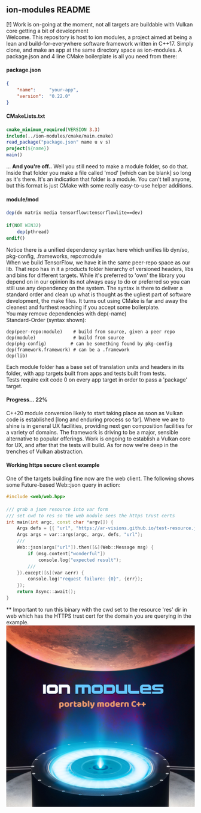 ## ion-modules README
[!] Work is on-going at the moment, not all targets are buildable with Vulkan core getting a bit of development\
Welcome. This repository is host to ion modules, a project aimed at being a lean and build-for-everywhere software framework written in C++17.  Simply clone, and make an app at the same directory space as ion-modules.  A package.json and 4 line CMake boilerplate is all you need from there:
#### package.json
```json
{
    "name":     "your-app",
    "version":  "0.22.0"
}
```
#### CMakeLists.txt
```cmake
cmake_minimum_required(VERSION 3.3)
include(../ion-modules/cmake/main.cmake)
read_package("package.json" name u v s)
project(${name})
main()
```
... **And you're off..**  Well you still need to make a module folder, so do that.\
Inside that folder you make a file called 'mod' [which can be blank] so long as it's there. It's an indication that folder is a module.
You can't tell anyone, but this format is just CMake with some really easy-to-use helper additions.
#### module/mod
```cmake
dep(dx matrix media tensorflow:tensorflowlite==dev)

if(NOT WIN32)
    dep(pthread)
endif()
```
Notice there is a unified dependency syntax here which unifies lib dyn/so, pkg-config, .frameworks, repo:module\
When we build TensorFlow, we have it in the same peer-repo space as our lib.  That repo has in it a products folder hierarchy of versioned headers, libs and bins for different targets. While it's preferred to 'own' the library you depend on in our opinion its not always easy to do or preferred so you can still use any dependency on the system. The syntax is there to deliver a standard order and clean up what is thought as the ugliest part of software development, the make files.  It turns out using CMake is far and away the cleanest and furthest reaching if you accept some boilerplate.\
You may remove dependencies with dep(-name)\
Standard-Order (syntax shown):
```
dep(peer-repo:module)    # build from source, given a peer repo
dep(module)              # build from source
dep(pkg-config)	        # can be something found by pkg-config
dep(framework.framework) # can be a .framework
dep(lib)
```
Each module folder has a base set of translation units and headers in its folder, with app targets built from apps and tests built from tests.\
Tests require exit code 0 on every app target in order to pass a 'package' target.
#### Progress... 22%
C++20 module conversion likely to start taking place as soon as Vulkan code is established [long and enduring process so far].  Where we are to shine is in general UX facilities, providing next gen composition facilities for a variety of domains. The framework is driving to be a major, sensible alternative to popular offerings. Work is ongoing to establish a Vulkan core for UX, and after that the tests will build.  As for now we're deep in the trenches of Vulkan abstraction.
#### Working https secure client example
One of the targets building fine now are the web client.  The following shows some Future-based Web::json query in action:
```c++
#include <web/web.hpp>

/// grab a json resource into var form
/// set cwd to res so the web module sees the https trust certs
int main(int argc, const char *argv[]) {
    Args defs = {{ "url", "https://ar-visions.github.io/test-resource.json" }};
    Args args = var::args(argc, argv, defs, "url");
    ///
    Web::json(args["url"]).then([&](Web::Message msg) {
        if (msg.content["wonderful"])
            console.log("expected result");
        ///
    }).except([&](var &err) {
        console.log("request failure: {0}", {err});
    });
    return Async::await();
}
```
** Important to run this binary with the cwd set to the resource 'res' dir in web which has the HTTPS trust cert for the domain you are querying in the example.
\
![alt text](ion-modules.jpg)
